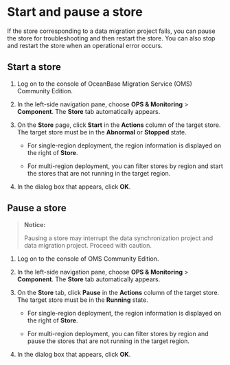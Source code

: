 # Start and pause a store

If the store corresponding to a data migration project fails, you can pause the store for troubleshooting and then restart the store. You can also stop and restart the store when an operational error occurs.

## Start a store

1. Log on to the console of OceanBase Migration Service (OMS) Community Edition.

2. In the left-side navigation pane, choose **OPS & Monitoring** > **Component**. The **Store** tab automatically appears.

3. On the **Store** page, click **Start** in the **Actions** column of the target store. The target store must be in the **Abnormal** or **Stopped** state.

   * For single-region deployment, the region information is displayed on the right of **Store**.

   * For multi-region deployment, you can filter stores by region and start the stores that are not running in the target region.

4. In the dialog box that appears, click **OK**.

## Pause a store

> **Notice:**
>
> Pausing a store may interrupt the data synchronization project and data migration project. Proceed with caution.

1. Log on to the console of OMS Community Edition.

2. In the left-side navigation pane, choose **OPS & Monitoring** > **Component**. The **Store** tab automatically appears.

3. On the **Store** tab, click **Pause** in the **Actions** column of the target store. The target store must be in the **Running** state.

   * For single-region deployment, the region information is displayed on the right of **Store**.

   * For multi-region deployment, you can filter stores by region and pause the stores that are not running in the target region.

4. In the dialog box that appears, click **OK**.
